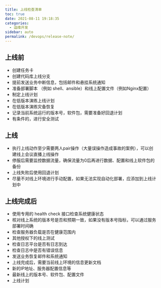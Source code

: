 ```yaml
---
title: 上线检查清单
toc: true
date: 2021-08-11 19:18:35
categories: 
  - 运维开发
sidebar: auto
permalink: /devops/release-note/
---
```


## 上线前

- 创建任务卡
- 创建代码库上线分支
- 提前发送业务中断信息，包括邮件和悬挂系统通知
- 准备部署脚本 （例如 shell、ansible）和线上配置文件（例如Nginx配置）
- 制定上线计划
- 在低版本演练上线计划
- 在低版本演练灾备恢复
- 记录当前系统运行的版本号，软件包，需要准备好回退计划
- 有条件的，进行安全测试

## 上线

- 执行上线动作至少需要两人pair操作（大量误操作造成事故的案例），可以创建线上会议直播上线操作
- 停服后需要监控数据流量，确保流量为0后再进行数据、配置和线上软件包的备份
- 上线失败后使用回退计划
- 尽量不对线上环境进行手动配置，如果无法实现自动化部署，应添加到上线计划中

## 上线完成后

- 使用专用的 health check 接口检查系统健康状态
- 核对线上系统的版本号是否和预期一致，如果没有版本号指标，可以通过服务部署时间确
- 检查服务器负载是否在健康范围内
- 其他授权下的线上测试
- 检查日志平台是否有日志到达
- 检查日志中是否有错误信息
- 发送业务恢复邮件和系统通知
- 上线完成后，需要当前线上环境的信息更新文档
- 新的IP地址、服务器配置信息等
- 最新线上的版本号、软件包、配置文件
- 上线计划
